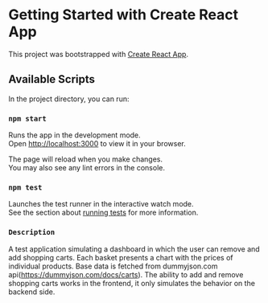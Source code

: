 # Getting Started with Create React App

This project was bootstrapped with [Create React App](https://github.com/facebook/create-react-app).

## Available Scripts

In the project directory, you can run:

### `npm start`

Runs the app in the development mode.\
Open [http://localhost:3000](http://localhost:3000) to view it in your browser.

The page will reload when you make changes.\
You may also see any lint errors in the console.

### `npm test`

Launches the test runner in the interactive watch mode.\
See the section about [running tests](https://facebook.github.io/create-react-app/docs/running-tests) for more information.

### `Description`

A test application simulating a dashboard in which the user can remove and add shopping carts. Each basket presents a chart with the prices of individual products. Base data is fetched from dummyjson.com api(https://dummyjson.com/docs/carts). The ability to add and remove shopping carts works in the frontend, it only simulates the behavior on the backend side.
